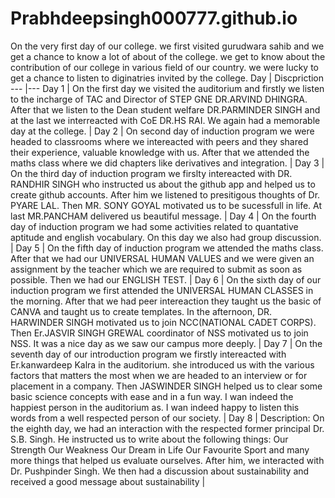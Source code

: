 # Prabhdeepsingh000777.github.io
On the very first day of our college. we first visited gurudwara sahib and we get a chance to know a lot of about of the college. we get to know about the contribution of our college in various field of our country. we were lucky to get a chance to listen to diginatries invited by the college.
Day  | Discpriction 
--- |---
Day 1 | On the first day we visited the auditorium and firstly we listen to the incharge of TAC and Director of STEP GNE DR.ARVIND DHINGRA. After that we listen to the Dean student welfare DR.PARMINDER SINGH and at the last we interreacted with CoE DR.HS RAI. We again had a memorable day at the college. |
Day 2 | On second day of induction program we were headed to classrooms where we intereacted with peers and they shared their experience, valuable knowledge with us. After that we attended the maths class where we did chapters like derivatives and integration. |
Day 3 | On the third day of induction program we firslty intereacted with DR. RANDHIR SINGH who instructed us about the github app and helped us to create github accounts. After him we listened to presitigous thoughts of Dr. PYARE LAL. Then MR. SONY GOYAL motivated us to be sucessfull in life. At last MR.PANCHAM delivered us beautiful message. |
Day 4 | On the fourth day of induction program we had some activities related to quantative aptitude and english vocabulary. On this day we also had group discussion. |
Day 5 | On the fifth day of induction program we attended the maths class. After that we had our UNIVERSAL HUMAN VALUES and we were given an assignment by the teacher which we are required to submit as soon as possible. Then we had our ENGLISH TEST. |
Day 6 | On the sixth day of our induction program we first attended the UNIVERSAL HUMAN CLASSES in the morning. After that we had peer intereaction they taught us the basic of CANVA and taught us to create templates. In the afternoon, DR. HARWINDER SINGH motivated us to join NCC(NATIONAL CADET CORPS). Then Er.JASVIR SINGH GREWAL coordinator of NSS motivated us to join NSS. It was a nice day as we saw our campus more deeply. |
Day 7 | On the seventh day of our introduction program we firstly intereacted with Er.kanwardeep Kalra in the auditorium. she introduced us with the various factors that matters the most when we are headed to an interview or for placement in a company. Then JASWINDER SINGH helped us to clear some basic science concepts with ease and in a fun way. I wan indeed the happiest person in the auditorium as. I wan indeed happy to listen this words from a well respected person of our society. |
Day 8 | Description: On the eighth day, we had an interaction with the respected former principal Dr. S.B. Singh. He instructed us to write about the following things:
Our Strength
Our Weakness
Our Dream in Life
Our Favourite Sport and many more things that helped us evaluate ourselves. After him, we interacted with Dr. Pushpinder Singh. We then had a discussion about sustainability and received a good message about sustainability |
